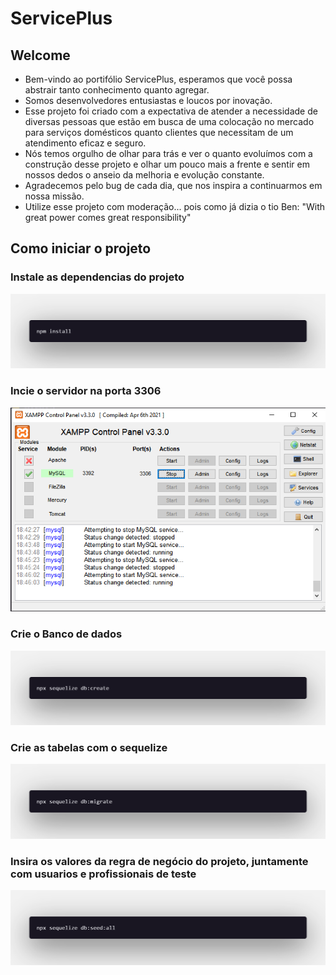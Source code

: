 # ServicePlus
## Welcome
- Bem-vindo ao portifólio ServicePlus, esperamos que você possa abstrair tanto conhecimento quanto agregar. 
- Somos desenvolvedores entusiastas e loucos por inovação. 
- Esse projeto foi criado com a expectativa de atender a necessidade de diversas pessoas que estão em busca de uma colocação no mercado para serviços domésticos quanto clientes que necessitam de um atendimento eficaz e seguro. 
- Nós temos orgulho de olhar para trás e ver o quanto evoluímos com a construção desse projeto e olhar um pouco mais a frente e sentir em nossos dedos o anseio da melhoria e evolução constante. 
- Agradecemos pelo bug de cada dia, que nos inspira a continuarmos em nossa missão. 
- Utilize esse projeto com moderação... pois como já dizia o tio Ben: "With great power comes great responsibility" 

## Como iniciar o projeto
### Instale as dependencias do projeto
![Instalar dependencias](./public/img/imgReadme/npm-install.png)
### Incie o servidor na porta 3306
![Iniciar servidor do banco de dados](./public/img/imgReadme/connect-database-server.PNG)
### Crie o Banco de dados
![Instalar dependencias](./public/img/imgReadme/create-database.png)
### Crie as tabelas com o sequelize
![Instalar dependencias](./public/img/imgReadme/create-table-with-migrations.png)
### Insira os valores da regra de negócio do projeto, juntamente com usuarios e profissionais de teste
![Instalar dependencias](./public/img/imgReadme/insert-values-to-test-and-foreignkeys-constrains.png)
   
